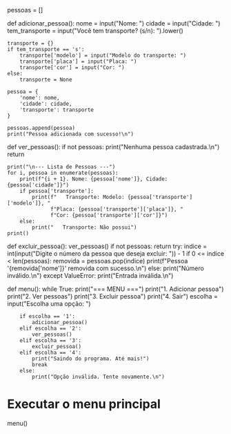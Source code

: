 pessoas = []

def adicionar_pessoa():
    nome = input("Nome: ")
    cidade = input("Cidade: ")
    tem_transporte = input("Você tem transporte? (s/n): ").lower()

    transporte = {}
    if tem_transporte == 's':
        transporte['modelo'] = input("Modelo do transporte: ")
        transporte['placa'] = input("Placa: ")
        transporte['cor'] = input("Cor: ")
    else:
        transporte = None

    pessoa = {
        'nome': nome,
        'cidade': cidade,
        'transporte': transporte
    }

    pessoas.append(pessoa)
    print("Pessoa adicionada com sucesso!\n")

def ver_pessoas():
    if not pessoas:
        print("Nenhuma pessoa cadastrada.\n")
        return

    print("\n--- Lista de Pessoas ---")
    for i, pessoa in enumerate(pessoas):
        print(f"{i + 1}. Nome: {pessoa['nome']}, Cidade: {pessoa['cidade']}")
        if pessoa['transporte']:
            print(f"   Transporte: Modelo: {pessoa['transporte']['modelo']}, "
                  f"Placa: {pessoa['transporte']['placa']}, "
                  f"Cor: {pessoa['transporte']['cor']}")
        else:
            print("   Transporte: Não possui")
    print()

def excluir_pessoa():
    ver_pessoas()
    if not pessoas:
        return
    try:
        indice = int(input("Digite o número da pessoa que deseja excluir: ")) - 1
        if 0 <= indice < len(pessoas):
            removida = pessoas.pop(indice)
            print(f"Pessoa '{removida['nome']}' removida com sucesso.\n")
        else:
            print("Número inválido.\n")
    except ValueError:
        print("Entrada inválida.\n")

def menu():
    while True:
        print("=== MENU ===")
        print("1. Adicionar pessoa")
        print("2. Ver pessoas")
        print("3. Excluir pessoa")
        print("4. Sair")
        escolha = input("Escolha uma opção: ")

        if escolha == '1':
            adicionar_pessoa()
        elif escolha == '2':
            ver_pessoas()
        elif escolha == '3':
            excluir_pessoa()
        elif escolha == '4':
            print("Saindo do programa. Até mais!")
            break
        else:
            print("Opção inválida. Tente novamente.\n")

# Executar o menu principal
menu()
